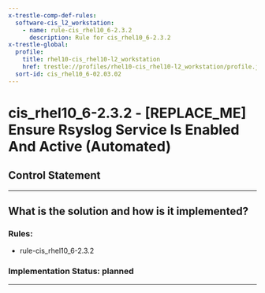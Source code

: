 ```yaml
---
x-trestle-comp-def-rules:
  software-cis_l2_workstation:
    - name: rule-cis_rhel10_6-2.3.2
      description: Rule for cis_rhel10_6-2.3.2
x-trestle-global:
  profile:
    title: rhel10-cis_rhel10-l2_workstation
    href: trestle://profiles/rhel10-cis_rhel10-l2_workstation/profile.json
  sort-id: cis_rhel10_6-02.03.02
---
```


# cis_rhel10_6-2.3.2 - \[REPLACE_ME\] Ensure Rsyslog Service Is Enabled And Active (Automated)

## Control Statement

______________________________________________________________________

## What is the solution and how is it implemented?

<!-- For implementation status enter one of: implemented, partial, planned, alternative, not-applicable -->

<!-- Note that the list of rules under ### Rules: is read-only and changes will not be captured after assembly to JSON -->

<!-- Add control implementation description here for control: cis_rhel10_6-2.3.2 -->

### Rules:

  - rule-cis_rhel10_6-2.3.2

### Implementation Status: planned

______________________________________________________________________
